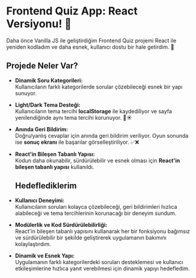 # Frontend Quiz App: React Versiyonu! 🎉

Daha önce Vanilla JS ile geliştirdiğim Frontend Quiz projemi React ile yeniden kodladım ve daha esnek, kullanıcı dostu bir hale getirdim. 🚀

## Projede Neler Var?

- **Dinamik Soru Kategorileri:**  
  Kullanıcıların farklı kategorilerde sorular çözebileceği esnek bir yapı sunuyor.

- **Light/Dark Tema Desteği:**  
  Kullanıcıların tema tercihi **localStorage** ile kaydediliyor ve sayfa yenilendiğinde aynı tema tercihi korunuyor. 🌙☀️

- **Anında Geri Bildirim:**  
  Doğru/yanlış cevaplar için anında geri bildirim veriliyor. Oyun sonunda ise **sonuç ekranı** ile başarılar görselleştiriliyor. ✅❌

- **React'in Bileşen Tabanlı Yapısı:**  
  Kodun daha okunabilir, sürdürülebilir ve esnek olması için **React'in bileşen tabanlı yapısı** kullanıldı.

  ## Hedeflediklerim

- **Kullanıcı Deneyimi:**  
  Kullanıcıların soruları kolayca çözebileceği, geri bildirimleri hızlıca alabileceği ve tema tercihlerinin korunacağı bir deneyim sundum.

- **Modülerlik ve Kod Sürdürülebilirliği:**  
  React'in bileşen tabanlı yapısını kullanarak her bir fonksiyonu bağımsız ve sürdürülebilir bir şekilde geliştirerek uygulamanın bakımını kolaylaştırdım.

- **Dinamik ve Esnek Yapı:**  
  Uygulamanın farklı kategorilerdeki soruları desteklemesi ve kullanıcı etkileşimlerine hızlıca yanıt verebilmesi için dinamik yapıyı hedefledim.
